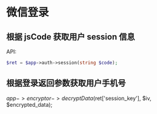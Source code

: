 # 微信登录

## 根据 jsCode 获取用户 session 信息

API:

```php
$ret = $app->auth->session(string $code);
```
## 根据登录返回参数获取用户手机号

$app->encryptor->decryptData($ret['session_key'], $iv, $encrypted_data);

